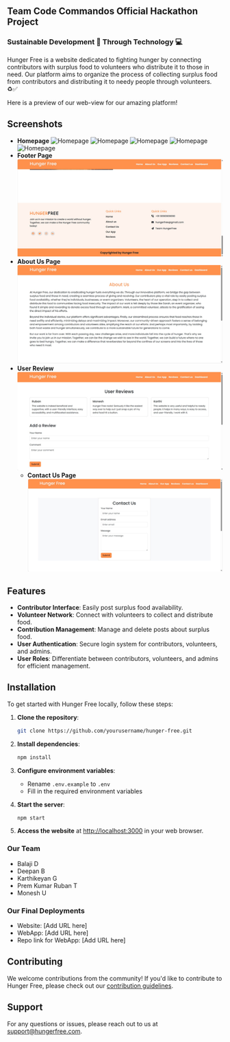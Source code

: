 ## Team Code Commandos Official Hackathon Project

### Sustainable Development 🌲 Through Technology 💻

Hunger Free is a website dedicated to fighting hunger by connecting contributors with surplus food to volunteers who distribute it to those in need. Our platform aims to organize the process of collecting surplus food from contributors and distributing it to needy people through volunteers. ♻✅

Here is a preview of our web-view for our amazing platform!

## Screenshots

- **Homepage**
  ![Homepage](screenshots/homepage.png)
  ![Homepage](screenshots/homepage2.png)
  ![Homepage](screenshots/homepage3.png)
  ![Homepage](screenshots/homepage4.png)
  ![Homepage](screenshots/homepage5.png)
- **Footer Page**
  ![Footer Page](screenshots/footer.jpg)
- **About Us Page**
  ![About Us Page](screenshots/about.jpg)
- **User Review**
  ![User Review](screenshots/userreviews.jpg)
  - **Contact Us Page**
  ![Contact Us Page](screenshots/contact.jpg)


## Features

- **Contributor Interface**: Easily post surplus food availability.
- **Volunteer Network**: Connect with volunteers to collect and distribute food.
- **Contribution Management**: Manage and delete posts about surplus food.
- **User Authentication**: Secure login system for contributors, volunteers, and admins.
- **User Roles**: Differentiate between contributors, volunteers, and admins for efficient management.

## Installation

To get started with Hunger Free locally, follow these steps:

1. **Clone the repository**:
   ```bash
   git clone https://github.com/yourusername/hunger-free.git
   ```

2. **Install dependencies**:
   ```bash
   npm install
   ```

3. **Configure environment variables**:
   - Rename `.env.example` to `.env`
   - Fill in the required environment variables

4. **Start the server**:
   ```bash
   npm start
   ```

5. **Access the website** at [http://localhost:3000](http://localhost:3000) in your web browser.

### Our Team

- Balaji D
- Deepan B
- Karthikeyan G
- Prem Kumar Ruban T
- Monesh U

### Our Final Deployments

- Website: [Add URL here]
- WebApp: [Add URL here]
- Repo link for WebApp: [Add URL here]

## Contributing

We welcome contributions from the community! If you'd like to contribute to Hunger Free, please check out our [contribution guidelines](CONTRIBUTING.md).

## Support

For any questions or issues, please reach out to us at support@hungerfree.com.

